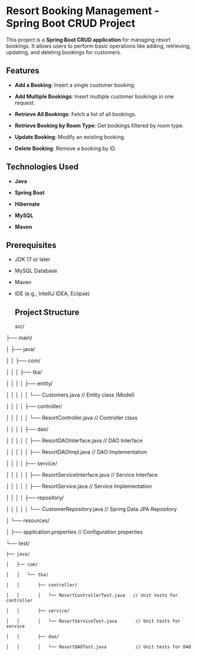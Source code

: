 # Resort Booking Management - Spring Boot CRUD Project  

This project is a **Spring Boot CRUD application** for managing resort bookings. It allows users to perform basic operations like adding, retrieving, updating, and deleting bookings for customers.  

## Features  

- **Add a Booking**: Insert a single customer booking.
  
- **Add Multiple Bookings**: Insert multiple customer bookings in one request.
   
- **Retrieve All Bookings**: Fetch a list of all bookings.
  
- **Retrieve Booking by Room Type**: Get bookings filtered by room type.
   
- **Update Booking**: Modify an existing booking.
  
- **Delete Booking**: Remove a booking by ID.  



## Technologies Used

- **Java**
 
- **Spring Boot**
 
- **Hibernate**
 
- **MySQL**
 
- **Maven**  



## Prerequisites  

- JDK 17 or later
 
- MySQL Database
   
- Maven
   
- IDE (e.g., IntelliJ IDEA, Eclipse)

  ## Project Structure

  src/
  
├── main/

│   ├── java/

│   │   ├── com/

│   │   │   ├── tka/

│   │   │   │   ├── entity/

│   │   │   │   │   └── Customers.java            // Entity class (Model)

│   │   │   │   ├── controller/

│   │   │   │   │   └── ResortController.java      // Controller class

│   │   │   │   ├── dao/

│   │   │   │   │   ├── ResortDAOInterface.java    // DAO Interface

│   │   │   │   │   ├── ResortDAOImpl.java         // DAO Implementation

│   │   │   │   ├── service/

│   │   │   │   │   ├── ResortServiceInterface.java // Service Interface

│   │   │   │   │   ├── ResortService.java          // Service Implementation

│   │   │   │   ├── repository/

│   │   │   │   │   └── CustomerRepository.java     // Spring Data JPA Repository

│   └── resources/

│       ├── application.properties                 // Configuration properties

└── test/

    ├── java/
    
    │   ├── com/
    
    │   │   └── tka/
    
    │   │       ├── controller/
    
    │   │       │   └── ResortControllerTest.java   // Unit tests for controller
    
    │   │       ├── service/
    
    │   │       │   └── ResortServiceTest.java       // Unit tests for service
    
    │   │       ├── dao/
    
    │   │       │   └── ResortDAOTest.java           // Unit tests for DAO

